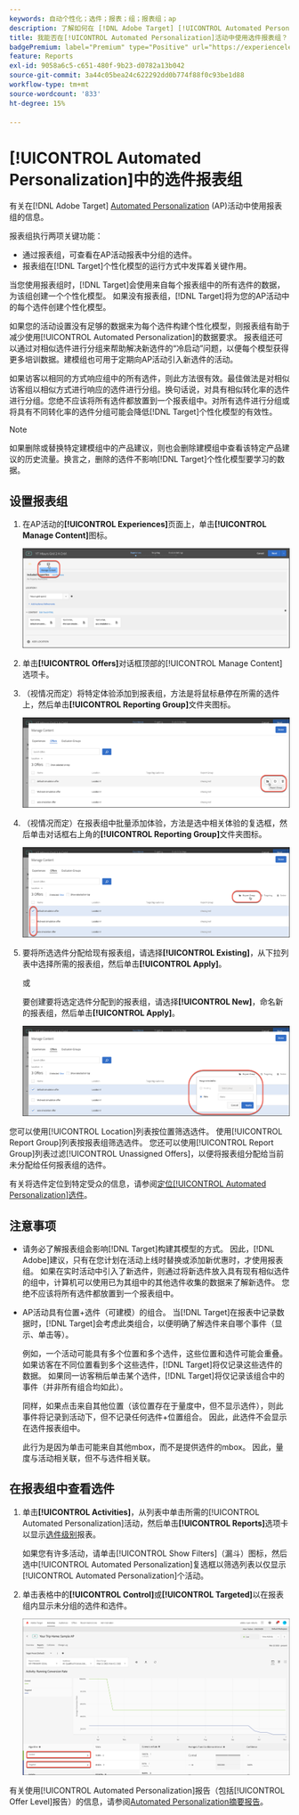```yaml
---
keywords: 自动个性化；选件；报表；组；报表组；ap
description: 了解如何在 [!DNL Adobe Target] [!UICONTROL Automated Personalization]活动中使用选件报表组。
title: 我能否在[!UICONTROL Automated Personalization]活动中使用选件报表组？
badgePremium: label="Premium" type="Positive" url="https://experienceleague.adobe.com/docs/target/using/introduction/intro.html?lang=en#premium newtab=true" tooltip="查看Target Premium中包含的内容。"
feature: Reports
exl-id: 9058a6c5-c651-480f-9b23-d0782a13b042
source-git-commit: 3a44c05bea24c622292dd0b774f88f0c93be1d88
workflow-type: tm+mt
source-wordcount: '833'
ht-degree: 15%

---
```


# [!UICONTROL Automated Personalization]中的选件报表组

有关在[!DNL Adobe Target] [Automated Personalization](/help/main/c-activities/t-automated-personalization/automated-personalization.md) (AP)活动中使用报表组的信息。

报表组执行两项关键功能：

* 通过报表组，可查看在AP活动报表中分组的选件。
* 报表组在[!DNL Target]个性化模型的运行方式中发挥着关键作用。

当您使用报表组时，[!DNL Target]会使用来自每个报表组中的所有选件的数据，为该组创建一个个性化模型。 如果没有报表组，[!DNL Target]将为您的AP活动中的每个选件创建个性化模型。

如果您的活动设置没有足够的数据来为每个选件构建个性化模型，则报表组有助于减少使用[!UICONTROL Automated Personalization]的数据要求。 报表组还可以通过对相似选件进行分组来帮助解决新选件的“冷启动”问题，以便每个模型获得更多培训数据。建模组也可用于定期向AP活动引入新选件的活动。

如果访客以相同的方式响应组中的所有选件，则此方法很有效。最佳做法是对相似访客组以相似方式进行响应的选件进行分组。换句话说，对具有相似转化率的选件进行分组。您绝不应该将所有选件都放置到一个报表组中。对所有选件进行分组或将具有不同转化率的选件分组可能会降低[!DNL Target]个性化模型的有效性。

>[!NOTE]
>
>如果删除或替换特定建模组中的产品建议，则也会删除建模组中查看该特定产品建议的历史流量。换言之，删除的选件不影响[!DNL Target]个性化模型要学习的数据。

## 设置报表组

1. 在AP活动的&#x200B;**[!UICONTROL Experiences]**&#x200B;页面上，单击&#x200B;**[!UICONTROL Manage Content]**&#x200B;图标。

   ![管理内容图标](/help/main/c-reports/assets/ap_manage_content.png)

1. 单击&#x200B;**[!UICONTROL Offers]**&#x200B;对话框顶部的[!UICONTROL Manage Content]选项卡。
1. （视情况而定）将特定体验添加到报表组，方法是将鼠标悬停在所需的选件上，然后单击&#x200B;**[!UICONTROL Reporting Group]**&#x200B;文件夹图标。

   ![报表组图标](/help/main/c-reports/assets/ap_manage_content_2.png)

1. （视情况而定）在报表组中批量添加体验，方法是选中相关体验的复选框，然后单击对话框右上角的&#x200B;**[!UICONTROL Reporting Group]**&#x200B;文件夹图标。

   ![报表组图标](/help/main/c-reports/assets/ap_manage_content_3.png)

1. 要将所选选件分配给现有报表组，请选择&#x200B;**[!UICONTROL Existing]**，从下拉列表中选择所需的报表组，然后单击&#x200B;**[!UICONTROL Apply]**。

   或

   要创建要将选定选件分配到的报表组，请选择&#x200B;**[!UICONTROL New]**，命名新的报表组，然后单击&#x200B;**[!UICONTROL Apply]**。

   ![用于创建新报表组的新图标](/help/main/c-reports/assets/ap_reporting_groups.png)

您可以使用[!UICONTROL Location]列表按位置筛选选件。 使用[!UICONTROL Report Group]列表按报表组筛选选件。 您还可以使用[!UICONTROL Report Group]列表过滤[!UICONTROL Unassigned Offers]，以便将报表组分配给当前未分配给任何报表组的选件。

有关将选件定位到特定受众的信息，请参阅[定位[!UICONTROL Automated Personalization]选件](/help/main/c-activities/t-automated-personalization/ap-target-offers.md#task_F207ED7A41B84FD39BB6FCBFABF4B23E)。

## 注意事项

* 请务必了解报表组会影响[!DNL Target]构建其模型的方式。 因此，[!DNL Adobe]建议，只有在您计划在活动上线时替换或添加新优惠时，才使用报表组。 如果在实时活动中引入了新选件，则通过将新选件放入具有现有相似选件的组中，计算机可以使用已为其组中的其他选件收集的数据来了解新选件。 您绝不应该将所有选件都放置到一个报表组中。

* AP活动具有位置+选件（可建模）的组合。 当[!DNL Target]在报表中记录数据时，[!DNL Target]会考虑此类组合，以便明确了解选件来自哪个事件（显示、单击等）。

  例如，一个活动可能具有多个位置和多个选件，这些位置和选件可能会重叠。 如果访客在不同位置看到多个这些选件，[!DNL Target]将仅记录这些选件的数据。 如果同一访客稍后单击某个选件，[!DNL Target]将仅记录该组合中的事件（并非所有组合均如此）。

  同样，如果点击来自其他位置（该位置存在于量度中，但不显示选件），则此事件将记录到活动下，但不记录任何选件+位置组合。 因此，此选件不会显示在选件报表组中。

  此行为是因为单击可能来自其他mbox，而不是提供选件的mbox。 因此，量度与活动相关联，但不与选件相关联。

## 在报表组中查看选件

1. 单击&#x200B;**[!UICONTROL Activities]**，从列表中单击所需的[!UICONTROL Automated Personalization]活动，然后单击&#x200B;**[!UICONTROL Reports]**&#x200B;选项卡以显示[选件级别](/help/main/c-reports/personalization-reports/reports-ap.md)报表。

   如果您有许多活动，请单击[!UICONTROL Show Filters]（漏斗）图标，然后选中[!UICONTROL Automated Personalization]复选框以筛选列表以仅显示[!UICONTROL Automated Personalization]个活动。

1. 单击表格中的&#x200B;**[!UICONTROL Control]**&#x200B;或&#x200B;**[!UICONTROL Targeted]**&#x200B;以在报表组内显示未分组的选件和选件。

   ![优惠组：控制和目标](/help/main/c-reports/c-report-settings/assets/offer-groups.png)

有关使用[!UICONTROL Automated Personalization]报告（包括[!UICONTROL Offer Level]报告）的信息，请参阅[Automated Personalization摘要报告](/help/main/c-reports/personalization-reports/reports-ap.md)。


